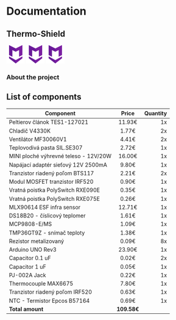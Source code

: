 # Documentation
## Thermo-Shield
![alt text](https://github.com/adam-p/markdown-here/raw/master/src/common/images/icon48.png "Logo Title Text 1") 
![alt text](https://github.com/adam-p/markdown-here/raw/master/src/common/images/icon48.png "Logo Title Text 1") 
![alt text](https://github.com/adam-p/markdown-here/raw/master/src/common/images/icon48.png "Logo Title Text 1") 

### About the project

## List of components

| Component     | Price         | Quantity |
| ------------- |:-------------:| -----:|     
| Peltierov článok TES1-127021      | 11.93€ | 1x |   
| Chladič V4330K    | 1.77€      |   2x |    
| Ventilátor MF30060V1 | 4.41€      |    2x |   
| Teplovodivá pasta SIL.SE307 | 2.72€ | 1x |
| MINI ploché výhrevné teleso - 12V/20W | 16.00€ | 1x |
| Napájací adaptér sieťový 12V 2500mA | 9.80€ | 1x |
| Tranzistor riadený poľom BTS117 | 2.21€ | 2x |
| Modul MOSFET tranzistor IRF520 | 0.90€ | 1x |
| Vratná poistka PolySwitch RXE090E | 0.35€ | 1x |
| Vratná poistka PolySwitch RXE075E | 0.26€ | 1x |
| MLX90614 ESF infra sensor | 12.71€ | 1x |
| DS18B20 - číslicový teplomer | 1.61€ | 1x |
| MCP9808-E/MS | 1.09€ | 1x |
| TMP36GT9Z - snímač teploty | 1.38€ | 1x |
| Rezistor metalizovaný | 0.09€ | 8x |
| Arduino UNO Rev3 | 23.90€ | 1x |
| Capacitor 0.1 uF | 0.02€ | 2x |
| Capacitor 1 uF | 0.05€ | 1x |
| PJ-002A Jack | 0.22€ | 1x |
| Thermocouple MAX6675 | 7.80€ | 1x |
| Tranzistor riadený poľom IRF520 | 0.63€ | 1x |
| NTC - Termistor Epcos B57164 | 0.69€ | 1x |
| **Total amount** | **109.58€** | 
